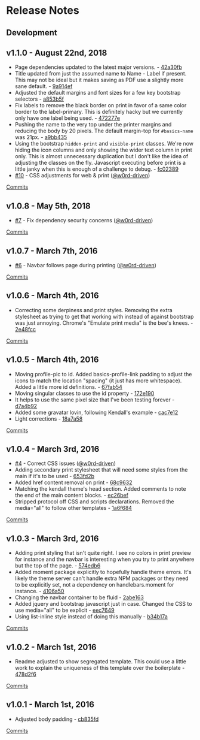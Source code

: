 # Release Notes

## Development

## v1.1.0 - August 22nd, 2018

- Page dependencies updated to the latest major versions. - [42a30fb](https://github.com/w0rd-driven/jsonresume-theme-ace/commit/42a30fb)
- Title updated from just the assumed name to Name - Label if present. This may not be ideal but it makes saving as PDF use a slightly more sane default. - [9a914ef](https://github.com/w0rd-driven/jsonresume-theme-ace/commit/9a914ef)
- Adjusted the default margins and font sizes for a few key bootstrap selectors - [a853b5f](https://github.com/w0rd-driven/jsonresume-theme-ace/commit/a853b5f)
- Fix labels to remove the black border on print in favor of a same color border to the label-primary. This is definitely hacky but we currently only have one label being used. - [472277e](https://github.com/w0rd-driven/jsonresume-theme-ace/commit/472277e)
- Pushing the name to the very top under the printer margins and reducing the body by 20 pixels. The default margin-top for `#basics-name` was 21px. - [a9bb435](https://github.com/w0rd-driven/jsonresume-theme-ace/commit/a9bb435)
- Using the bootstrap `hidden-print` and `visible-print` classes. We're now hiding the icon columns and only showing the wider text column in print only. This is almost unnecessary duplication but I don't like the idea of adjusting the classes on the fly. Javascript executing before print is a little janky when this is enough of a challenge to debug. - [fc02389](https://github.com/w0rd-driven/jsonresume-theme-ace/commit/fc02389)
- [#10](https://github.com/w0rd-driven/jsonresume-theme-ace/issues/10) - CSS adjustments for web & print ([@w0rd-driven](https://github.com/w0rd-driven))

[Commits](https://github.com/w0rd-driven/jsonresume-theme-ace/compare/v1.0.8...v1.1.0)

## v1.0.8 - May 5th, 2018
- [#7](https://github.com/w0rd-driven/jsonresume-theme-ace/issues/7) - Fix dependency security concerns ([@w0rd-driven](https://github.com/w0rd-driven))

[Commits](https://github.com/w0rd-driven/jsonresume-theme-ace/compare/v1.0.7...v1.0.8)

## v1.0.7 - March 7th, 2016
- [#6](https://github.com/w0rd-driven/jsonresume-theme-ace/issues/6) - Navbar follows page during printing ([@w0rd-driven](https://github.com/w0rd-driven))

[Commits](https://github.com/w0rd-driven/jsonresume-theme-ace/compare/v1.0.6...v1.0.7)

## v1.0.6 - March 4th, 2016
- Correcting some derpiness and print styles. Removing the extra stylesheet as trying to get that working with instead of against bootstrap was just annoying. Chrome's "Emulate print media" is the bee's knees. - [2e48fcc](https://github.com/w0rd-driven/jsonresume-theme-ace/commit/2e48fcc)

[Commits](https://github.com/w0rd-driven/jsonresume-theme-ace/compare/v1.0.5...v1.0.6)

## v1.0.5 - March 4th, 2016
- Moving profile-pic to id. Added basics-profile-link padding to adjust the icons to match the location "spacing" (it just has more whitespace). Added a little more id definitions. - [67fab54](https://github.com/w0rd-driven/jsonresume-theme-ace/commit/67fab54)
- Moving singular classes to use the id property - [172e190](https://github.com/w0rd-driven/jsonresume-theme-ace/commit/172e190)
- It helps to use the same pixel size that I've been testing forever - [d7a4b92](https://github.com/w0rd-driven/jsonresume-theme-ace/commit/d7a4b92)
- Added some gravatar lovin, following Kendall's example - [cac7e12](https://github.com/w0rd-driven/jsonresume-theme-ace/commit/cac7e12)
- Light corrections - [18a7a58](https://github.com/w0rd-driven/jsonresume-theme-ace/commit/18a7a58)

[Commits](https://github.com/w0rd-driven/jsonresume-theme-ace/compare/v1.0.4...v1.0.5)

## v1.0.4 - March 3rd, 2016
- [#4](https://github.com/w0rd-driven/jsonresume-theme-ace/issues/4) - Correct CSS issues ([@w0rd-driven](https://github.com/w0rd-driven))
- Adding secondary print stylesheet that will need some styles from the main if it's to be used - [653fd2b](https://github.com/w0rd-driven/jsonresume-theme-ace/commit/653fd2b)
- Added href content removal on print - [68c9632](https://github.com/w0rd-driven/jsonresume-theme-ace/commit/68c9632)
- Matching the kendall theme's head section. Added comments to note the end of the main content blocks. - [ec26bef](https://github.com/w0rd-driven/jsonresume-theme-ace/commit/ec26bef)
- Stripped protocol off CSS and scripts declarations. Removed the media="all" to follow other templates - [1a6f684](https://github.com/w0rd-driven/jsonresume-theme-ace/commit/1a6f684)

[Commits](https://github.com/w0rd-driven/jsonresume-theme-ace/compare/v1.0.3...v1.0.4)

## v1.0.3 - March 3rd, 2016
- Adding print styling that isn't quite right. I see no colors in print preview for instance and the navbar is interesting when you try to print anywhere but the top of the page. - [574edb6](https://github.com/w0rd-driven/jsonresume-theme-ace/commit/574edb6)
- Added moment package explicitly to hopefully handle theme errors. It's likely the theme server can't handle extra NPM packages or they need to be explicitly set, not a dependency on handlebars.moment for instance. - [4106a50](https://github.com/w0rd-driven/jsonresume-theme-ace/commit/4106a50)
- Changing the navbar container to be fluid - [2abe163](https://github.com/w0rd-driven/jsonresume-theme-ace/commit/2abe163)
- Added jquery and bootstrap javascript just in case. Changed the CSS to use media="all" to be explicit - [eec7649](https://github.com/w0rd-driven/jsonresume-theme-ace/commit/eec7649)
- Using list-inline style instead of doing this manually - [b34b17a](https://github.com/w0rd-driven/jsonresume-theme-ace/commit/b34b17a)

[Commits](https://github.com/w0rd-driven/jsonresume-theme-ace/compare/v1.0.2...v1.0.3)

## v1.0.2 - March 1st, 2016
- Readme adjusted to show segregated template. This could use a little work to explain the uniqueness of this template over the boilerplate - [478d2f6](https://github.com/w0rd-driven/jsonresume-theme-ace/commit/478d2f6)

[Commits](https://github.com/w0rd-driven/jsonresume-theme-ace/compare/v1.0.1...v1.0.2)

## v1.0.1 - March 1st, 2016
- Adjusted body padding - [cb835fd](https://github.com/w0rd-driven/jsonresume-theme-ace/commit/cb835fd)

[Commits](https://github.com/w0rd-driven/jsonresume-theme-ace/compare/v1.0.0...v1.0.1)
